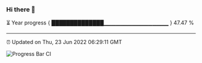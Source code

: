 ### Hi there 👋

⏳ Year progress { ██████████████▁▁▁▁▁▁▁▁▁▁▁▁▁▁▁▁ } 47.47 %

---

⏰ Updated on Thu, 23 Jun 2022 06:29:11 GMT

![Progress Bar CI](https://github.com/ZhaoGui/ZhaoGui/workflows/Progress%20Bar%20CI/badge.svg)

